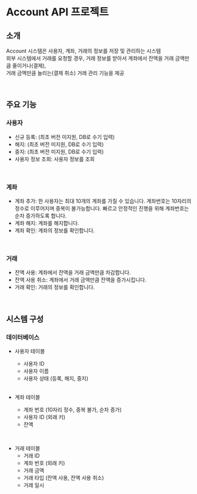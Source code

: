 # Account API 프로젝트

## 소개
Account 시스템은 사용자, 계좌, 거래의 정보를 저장 및 관리하는 시스템<br>
외부 시스템에서 거래를 요청할 경우, 거래 정보를 받아서 계좌에서 잔액을 거래 금액만큼 줄이거나(결제), <br>
거래 금액만큼 늘리는(결제 취소) 거래 관리 기능을 제공

<br>

## 주요 기능
### 사용자
- 신규 등록: (최초 버전 미지원, DB로 수기 입력) <br>
- 해지: (최초 버전 미지원, DB로 수기 입력) <br>
- 중지: (최초 버전 미지원, DB로 수기 입력) <br>
- 사용자 정보 조회: 사용자 정보를 조회 <br>

 <br>

### 계좌
- 계좌 추가: 한 사용자는 최대 10개의 계좌를 가질 수 있습니다. 계좌번호는 10자리의 정수로 이루어지며 중복이 불가능합니다. 빠르고 안정적인 진행을 위해 계좌번호는 순차 증가하도록 합니다. <br>
- 계좌 해지: 계좌를 해지합니다.<br>
- 계좌 확인: 계좌의 정보를 확인합니다.<br>

 <br>

### 거래
- 잔액 사용: 계좌에서 잔액을 거래 금액만큼 차감합니다. <br>
- 잔액 사용 취소: 계좌에서 거래 금액만큼 잔액을 증가시킵니다.<br>
- 거래 확인: 거래의 정보를 확인합니다.<br>


 <br>

## 시스템 구성<br>
### 데이터베이스
- 사용자 테이블<br>
  - 사용자 ID<br>
  - 사용자 이름<br>
  - 사용자 상태 (등록, 해지, 중지)<br>

   <br>
  
- 계좌 테이블<br>
  - 계좌 번호 (10자리 정수, 중복 불가, 순차 증가)<br>
  - 사용자 ID (외래 키)<br>
  - 잔액<br>

 <br>
     
- 거래 테이블<br>
  - 거래 ID<br>
  - 계좌 번호 (외래 키)<br>
  - 거래 금액<br>
  - 거래 타입 (잔액 사용, 잔액 사용 취소)<br>
  - 거래 일시<br>
